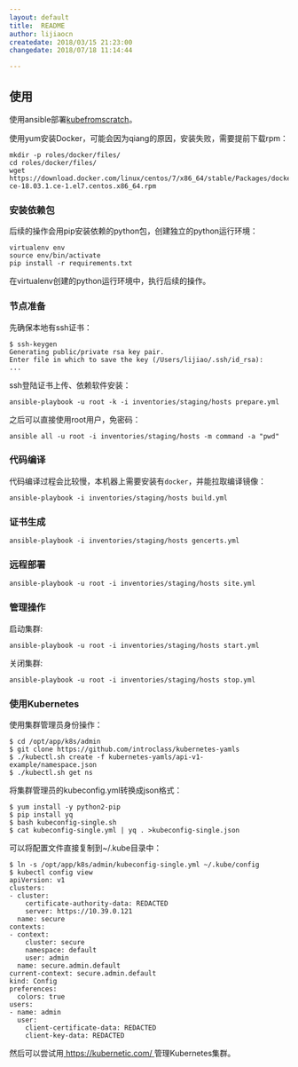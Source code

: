 ```yaml
---
layout: default
title:  README
author: lijiaocn
createdate: 2018/03/15 21:23:00
changedate: 2018/07/18 11:14:44

---
```


## 使用

使用ansible部署[kubefromscratch](https://github.com/introclass/kubefromscratch)。

使用yum安装Docker，可能会因为qiang的原因，安装失败，需要提前下载rpm：

	mkdir -p roles/docker/files/
	cd roles/docker/files/
	wget https://download.docker.com/linux/centos/7/x86_64/stable/Packages/docker-ce-18.03.1.ce-1.el7.centos.x86_64.rpm

### 安装依赖包

后续的操作会用pip安装依赖的python包，创建独立的python运行环境：

	virtualenv env
	source env/bin/activate
	pip install -r requirements.txt

在virtualenv创建的python运行环境中，执行后续的操作。

### 节点准备

先确保本地有ssh证书：

	$ ssh-keygen
	Generating public/private rsa key pair.
	Enter file in which to save the key (/Users/lijiao/.ssh/id_rsa):
	...

ssh登陆证书上传、依赖软件安装：

	ansible-playbook -u root -k -i inventories/staging/hosts prepare.yml

之后可以直接使用root用户，免密码：

	ansible all -u root -i inventories/staging/hosts -m command -a "pwd"

### 代码编译

代码编译过程会比较慢，本机器上需要安装有`docker`，并能拉取编译镜像：

	ansible-playbook -i inventories/staging/hosts build.yml

### 证书生成

	ansible-playbook -i inventories/staging/hosts gencerts.yml

### 远程部署

	ansible-playbook -u root -i inventories/staging/hosts site.yml

### 管理操作

启动集群:

	ansible-playbook -u root -i inventories/staging/hosts start.yml

关闭集群:

	ansible-playbook -u root -i inventories/staging/hosts stop.yml

### 使用Kubernetes

使用集群管理员身份操作：

	$ cd /opt/app/k8s/admin
	$ git clone https://github.com/introclass/kubernetes-yamls
	$ ./kubectl.sh create -f kubernetes-yamls/api-v1-example/namespace.json
	$ ./kubectl.sh get ns

将集群管理员的kubeconfig.yml转换成json格式：

	$ yum install -y python2-pip
	$ pip install yq
	$ bash kubeconfig-single.sh
	$ cat kubeconfig-single.yml | yq . >kubeconfig-single.json

可以将配置文件直接复制到~/.kube目录中：

	$ ln -s /opt/app/k8s/admin/kubeconfig-single.yml ~/.kube/config
	$ kubectl config view
	apiVersion: v1
	clusters:
	- cluster:
	    certificate-authority-data: REDACTED
	    server: https://10.39.0.121
	  name: secure
	contexts:
	- context:
	    cluster: secure
	    namespace: default
	    user: admin
	  name: secure.admin.default
	current-context: secure.admin.default
	kind: Config
	preferences:
	  colors: true
	users:
	- name: admin
	  user:
	    client-certificate-data: REDACTED
	    client-key-data: REDACTED

然后可以尝试用[ https://kubernetic.com/ ](https://kubernetic.com/)管理Kubernetes集群。

